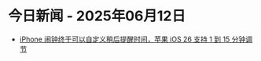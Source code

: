 # 今日新闻 - 2025年06月12日
- [iPhone 闹钟终于可以自定义稍后提醒时间，苹果 iOS 26 支持 1 到 15 分钟调节](https://www.ithome.com/0/860/176.htm)
